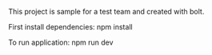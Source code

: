 This project is sample for a test team and created with bolt.

First install dependencies:
npm install

To run application:
npm run dev
